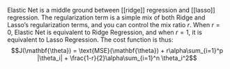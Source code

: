 Elastic Net is a middle ground between [[ridge]] regression and [[lasso]] regression. The regularization term is a simple mix of both Ridge and Lasso’s regularization terms, and you can control the mix ratio $r$. When $r = 0$, Elastic Net is equivalent to Ridge Regression, and when $r = 1$, it is equivalent to Lasso Regression.
The cost function is thus:
$$J(\mathbf{\theta}) = \text{MSE}(\mathbf{\theta}) + r\alpha\sum_{i=1}^p |\theta_i| + \frac{1-r}{2}\alpha\sum_{i=1}^n \theta_i^2$$
